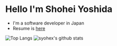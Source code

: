 # Hello I'm Shohei Yoshida

- I'm a software developer in Japan
- Resume is [here](https://github.com/syohex/resume)

![Top Langs](https://github-readme-stats.vercel.app/api/top-langs/?username=syohex&hide=html)
![syohex's github stats](https://github-readme-stats.vercel.app/api?username=syohex&show_icons=true&count_private=true&line_height=40)
